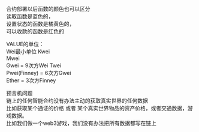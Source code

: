合约部署以后函数的颜色也可以区分        
读取函数是蓝色的，        
设置状态的函数是橘黄色的，        
可以收款的函数是红色的        


          
VALUE的单位：        
Wei最小单位
Kwei        
Mwei        
Gwei = 9次方Wei
Twei        
Pwei(Finney) = 6次方Gwei        
Ether = 3次方Finney        


          
预言机问题        
链上的任何智能合约没有办法主动的获取真实世界的任何数据        
比如获取某个通证的价格 或者 某个真实世界物品的资产价格，或者交通数据，游戏数据。        
比如我们做一个web3游戏，我们没有办法把所有数据都写在链上
